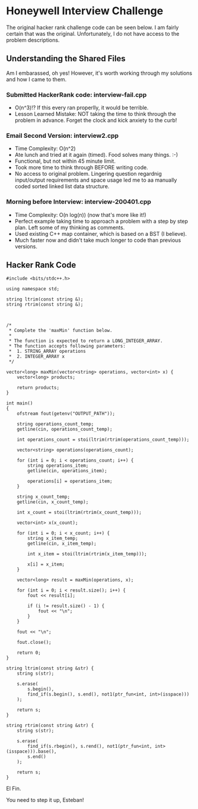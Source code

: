 # Honeywell Interview Challenge

The original hacker rank challenge code can be seen below. I am fairly certain that was the original. Unfortunately, I do not have access to the problem descriptions. 

## Understanding the Shared Files
Am I embarassed, oh yes! However, it's worth working through my solutions and how I came to them.

### Submitted HackerRank code: interview-fail.cpp 
* O(n^3)!? If this every ran properlly, it would be terrible.
* Lesson Learned Mistake: NOT taking the time to think through the problem in advance. Forget the clock and kick anxiety to the curb!

### Email Second Version: interview2.cpp 
* Time Complexity: O(n^2)
* Ate lunch and tried at it again (timed). Food solves many things. :-)
* Functional, but not within 45 minute limit.
* Took more time to think through BEFORE writing code.
* No access to original problem. Lingering question regardnig input/output requirements and space usage led me to aa manually coded sorted linked list data structure.

### Morning before Interview: interview-200401.cpp
* Time Complexity: O(n log(n))   (now that's more like it!)
* Perfect example taking time to approach a problem with a step by step plan. Left some of my thinking as comments.
* Used existing C++ map container, which is based on a BST (I believe). 
* Much faster now and didn't take much longer to code than previous versions.

## Hacker Rank Code
```
#include <bits/stdc++.h>

using namespace std;

string ltrim(const string &);
string rtrim(const string &);



/*
 * Complete the 'maxMin' function below.
 *
 * The function is expected to return a LONG_INTEGER_ARRAY.
 * The function accepts following parameters:
 *  1. STRING_ARRAY operations
 *  2. INTEGER_ARRAY x
 */

vector<long> maxMin(vector<string> operations, vector<int> x) {
    vector<long> products;

    return products;
}

int main()
{
    ofstream fout(getenv("OUTPUT_PATH"));

    string operations_count_temp;
    getline(cin, operations_count_temp);

    int operations_count = stoi(ltrim(rtrim(operations_count_temp)));

    vector<string> operations(operations_count);

    for (int i = 0; i < operations_count; i++) {
        string operations_item;
        getline(cin, operations_item);

        operations[i] = operations_item;
    }

    string x_count_temp;
    getline(cin, x_count_temp);

    int x_count = stoi(ltrim(rtrim(x_count_temp)));

    vector<int> x(x_count);

    for (int i = 0; i < x_count; i++) {
        string x_item_temp;
        getline(cin, x_item_temp);

        int x_item = stoi(ltrim(rtrim(x_item_temp)));

        x[i] = x_item;
    }

    vector<long> result = maxMin(operations, x);

    for (int i = 0; i < result.size(); i++) {
        fout << result[i];

        if (i != result.size() - 1) {
            fout << "\n";
        }
    }

    fout << "\n";

    fout.close();

    return 0;
}

string ltrim(const string &str) {
    string s(str);

    s.erase(
        s.begin(),
        find_if(s.begin(), s.end(), not1(ptr_fun<int, int>(isspace)))
    );

    return s;
}

string rtrim(const string &str) {
    string s(str);

    s.erase(
        find_if(s.rbegin(), s.rend(), not1(ptr_fun<int, int>(isspace))).base(),
        s.end()
    );

    return s;
}
```

El Fin.

You need to step it up, Esteban!
